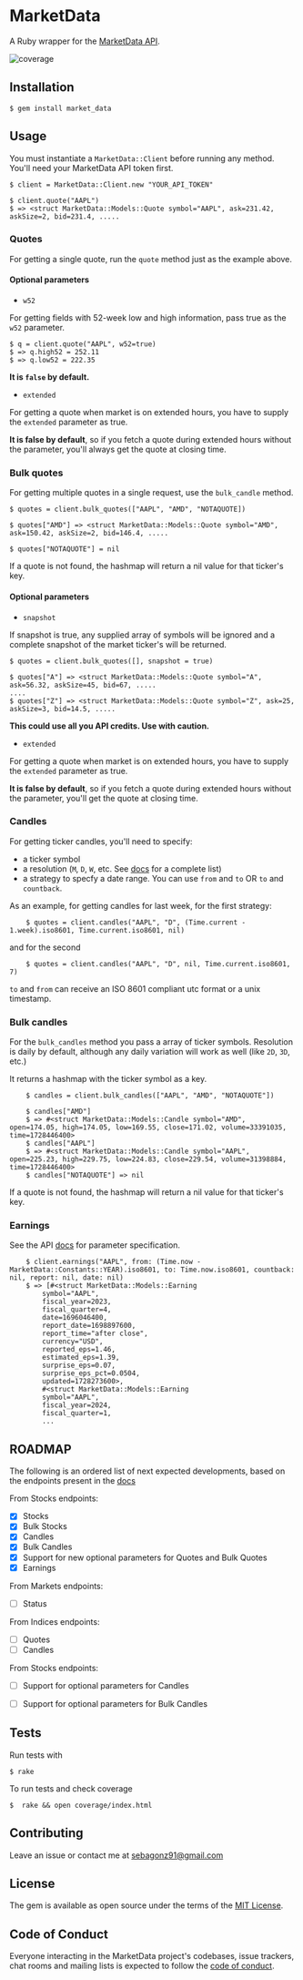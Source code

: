 # MarketData

A Ruby wrapper for the [MarketData API](https://www.marketdata.app/docs/api).

![coverage](https://img.shields.io/badge/coverage%3A-87.77%25-yellow.svg)

## Installation

    $ gem install market_data

## Usage

You must instantiate a `MarketData::Client` before running any method. You'll need your MarketData API token first.

    $ client = MarketData::Client.new "YOUR_API_TOKEN"
    
    $ client.quote("AAPL")
    $ => <struct MarketData::Models::Quote symbol="AAPL", ask=231.42, askSize=2, bid=231.4, .....

### Quotes
For getting a single quote, run the `quote` method just as the example above.

#### Optional parameters

* `w52`

For getting fields with 52-week low and high information, pass true as the `w52` parameter. 
    
    $ q = client.quote("AAPL", w52=true)
    $ => q.high52 = 252.11
    $ => q.low52 = 222.35    
**It is `false` by default.**

* `extended`

For getting a quote when market is on extended hours, you have to supply the `extended` parameter as true. 

**It is false by default**, so if you fetch a quote during extended hours without the parameter, you'll always get the quote at closing time.

### Bulk quotes

For getting multiple quotes in a single request, use the `bulk_candle` method.

    $ quotes = client.bulk_quotes(["AAPL", "AMD", "NOTAQUOTE])
    
    $ quotes["AMD"] => <struct MarketData::Models::Quote symbol="AMD", ask=150.42, askSize=2, bid=146.4, .....
    
    $ quotes["NOTAQUOTE"] = nil

If a quote is not found, the hashmap will return a nil value for that ticker's key.

#### Optional parameters

* `snapshot`

If snapshot is true, any supplied array of symbols will be ignored and a complete snapshot of the market ticker's will be returned.
    
    $ quotes = client.bulk_quotes([], snapshot = true)

    $ quotes["A"] => <struct MarketData::Models::Quote symbol="A", ask=56.32, askSize=45, bid=67, .....
    ....
    $ quotes["Z"] => <struct MarketData::Models::Quote symbol="Z", ask=25, askSize=3, bid=14.5, .....

**This could use all you API credits. Use with caution.**

* `extended`

For getting a quote when market is on extended hours, you have to supply the `extended` parameter as true. 

**It is false by default**, so if you fetch a quote during extended hours without the parameter, you'll get the quote at closing time.

### Candles
For getting ticker candles, you'll need to specify:
* a ticker symbol
* a resolution (`M`, `D`, `W`, etc. See [docs](https://www.marketdata.app/docs/api/stocks/candles#request-parameters) for a complete list)
* a strategy to specfy a date range. You can use `from` and `to` OR `to` and `countback`.


As an example, for getting candles for last week, for the first strategy:
        
        $ quotes = client.candles("AAPL", "D", (Time.current - 1.week).iso8601, Time.current.iso8601, nil)

and for the second

        $ quotes = client.candles("AAPL", "D", nil, Time.current.iso8601, 7)

`to` and `from` can receive an ISO 8601 compliant utc format or a unix timestamp.

### Bulk candles

For the `bulk_candles` method you pass a array of ticker symbols. Resolution is daily by default, although any daily variation will work as well (like `2D`, `3D`, etc.)

It returns a hashmap with the ticker symbol as a key.

        $ candles = client.bulk_candles(["AAPL", "AMD", "NOTAQUOTE"])

        $ candles["AMD"]
        $ => #<struct MarketData::Models::Candle symbol="AMD", open=174.05, high=174.05, low=169.55, close=171.02, volume=33391035, time=1728446400>
        $ candles["AAPL"]
        $ => #<struct MarketData::Models::Candle symbol="AAPL", open=225.23, high=229.75, low=224.83, close=229.54, volume=31398884, time=1728446400>
        $ candles["NOTAQUOTE"] => nil

If a quote is not found, the hashmap will return a nil value for that ticker's key.

### Earnings

See the API [docs](https://www.marketdata.app/docs/api/stocks/earnings) for parameter specification.

        $ client.earnings("AAPL", from: (Time.now - MarketData::Constants::YEAR).iso8601, to: Time.now.iso8601, countback: nil, report: nil, date: nil)
        $ => [#<struct MarketData::Models::Earning
            symbol="AAPL",
            fiscal_year=2023,
            fiscal_quarter=4,
            date=1696046400,
            report_date=1698897600,
            report_time="after close",
            currency="USD",
            reported_eps=1.46,
            estimated_eps=1.39,
            surprise_eps=0.07,
            surprise_eps_pct=0.0504,
            updated=1728273600>,
            #<struct MarketData::Models::Earning
            symbol="AAPL",
            fiscal_year=2024,
            fiscal_quarter=1,
            ...

## ROADMAP

The following is an ordered list of next expected developments, based on the endpoints present in the [docs](https://www.marketdata.app/docs/api)

From Stocks endpoints:
- [X] Stocks
- [X] Bulk Stocks
- [X] Candles
- [X] Bulk Candles
- [X] Support for new optional parameters for Quotes and Bulk Quotes
- [X] Earnings

From Markets endpoints:
- [ ] Status

From Indices endpoints:
- [ ] Quotes
- [ ] Candles

From Stocks endpoints:
- [ ] Support for optional parameters for Candles
- [ ] Support for optional parameters for Bulk Candles


## Tests

Run tests with

    $ rake 

To run tests and check coverage

    $  rake && open coverage/index.html 
## Contributing

Leave an issue or contact me at sebagonz91@gmail.com

## License

The gem is available as open source under the terms of the [MIT License](https://opensource.org/licenses/MIT).

## Code of Conduct

Everyone interacting in the MarketData project's codebases, issue trackers, chat rooms and mailing lists is expected to follow the [code of conduct](https://github.com/[USERNAME]/market_data/blob/main/CODE_OF_CONDUCT.md).

